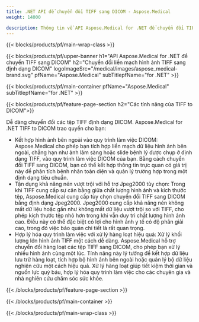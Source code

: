 ```yaml
---
title: .NET API để chuyển đổi TIFF sang DICOM - Aspose.Medical
weight: 14000

description: Thông tin về API Aspose.Medical for .NET để chuyển đổi TIFF sang DICOM
---
```


{{< blocks/products/pf/main-wrap-class >}}

{{< blocks/products/pf/upper-banner h1="API Aspose.Medical for .NET để chuyển TIFF sang DICOM" h2="Chuyển đổi liền mạch hình ảnh TIFF sang định dạng DICOM" logoImageSrc="/medical/images/aspose_medical-brand.svg" pfName="Aspose.Medical" subTitlepfName="for .NET" >}}

{{< blocks/products/pf/main-container pfName="Aspose.Medical" subTitlepfName="for .NET" >}}

{{< blocks/products/pf/feature-page-section h2="Các tính năng của TIFF to DICOM">}}

<p>Dễ dàng chuyển đổi các tệp TIFF định dạng DICOM. Aspose.Medical for .NET TIFF to DICOM trao quyền cho bạn:</p>

<ul>
<li>Kết hợp hình ảnh bên ngoài vào quy trình làm việc DICOM: Aspose.Medical cho phép bạn tích hợp liền mạch dữ liệu hình ảnh bên ngoài, chẳng hạn như ảnh lâm sàng hoặc slide bệnh lý được chụp ở định dạng TIFF, vào quy trình làm việc DICOM của bạn. Bằng cách chuyển đổi TIFF sang DICOM, bạn có thể kết hợp thông tin trực quan có giá trị này để phân tích bệnh nhân toàn diện và quản lý trường hợp trong một định dạng tiêu chuẩn.</li>
<li>Tận dụng khả năng nén vượt trội với hỗ trợ Jpeg2000 tùy chọn: Trong khi TIFF cung cấp sự cân bằng giữa chất lượng hình ảnh và kích thước tệp, Aspose.Medical cung cấp tùy chọn chuyển đổi TIFF sang DICOM bằng định dạng Jpeg2000. Jpeg2000 cung cấp khả năng nén không mất dữ liệu hoặc gần như không mất dữ liệu vượt trội so với TIFF, cho phép kích thước tệp nhỏ hơn trong khi vẫn duy trì chất lượng hình ảnh cao. Điều này có thể đặc biệt có lợi cho hình ảnh y tế có độ phân giải cao, trong đó việc bảo quản chi tiết là rất quan trọng.</li>
<li>Hợp lý hóa quy trình làm việc với xử lý hàng loạt hiệu quả: Xử lý khối lượng lớn hình ảnh TIFF một cách dễ dàng. Aspose.Medical hỗ trợ chuyển đổi hàng loạt các tệp TIFF sang DICOM, cho phép bạn xử lý nhiều hình ảnh cùng một lúc. Tính năng này lý tưởng để kết hợp dữ liệu lưu trữ hàng loạt, tích hợp bộ hình ảnh bên ngoài hoặc quản lý bộ dữ liệu nghiên cứu một cách hiệu quả. Xử lý hàng loạt giúp tiết kiệm thời gian và nguồn lực quý báu, hợp lý hóa quy trình làm việc cho các chuyên gia và nhà nghiên cứu chăm sóc sức khỏe.</li>
</ul>

{{< /blocks/products/pf/feature-page-section >}}

{{< /blocks/products/pf/main-container >}}

{{< /blocks/products/pf/main-wrap-class >}}